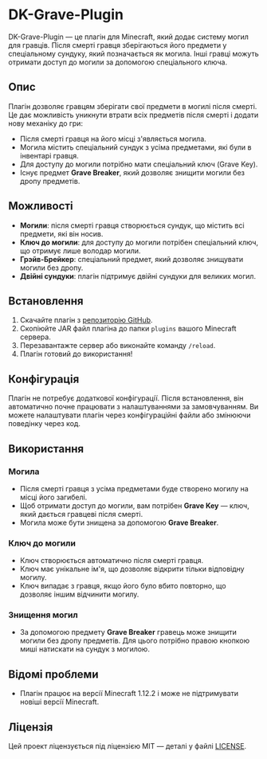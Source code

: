 # DK-Grave-Plugin

DK-Grave-Plugin — це плагін для Minecraft, який додає систему могил для гравців. Після смерті гравця зберігаються його предмети у спеціальному сундуку, який позначається як могила. Інші гравці можуть отримати доступ до могили за допомогою спеціального ключа.

## Опис

Плагін дозволяє гравцям зберігати свої предмети в могилі після смерті. Це дає можливість уникнути втрати всіх предметів після смерті і додати нову механіку до гри:

- Після смерті гравця на його місці з'являється могила.
- Могила містить спеціальний сундук з усіма предметами, які були в інвентарі гравця.
- Для доступу до могили потрібно мати спеціальний ключ (Grave Key).
- Існує предмет **Grave Breaker**, який дозволяє знищити могили без дропу предметів.

## Можливості

- **Могили**: після смерті гравця створюється сундук, що містить всі предмети, які він носив.
- **Ключ до могили**: для доступу до могили потрібен спеціальний ключ, що отримує лише володар могили.
- **Грэйв-Брейкер**: спеціальний предмет, який дозволяє знищувати могили без дропу.
- **Двійні сундуки**: плагін підтримує двійні сундуки для великих могил.

## Встановлення

1. Скачайте плагін з [репозиторію GitHub](https://github.com/KorzhD/DK-Grave-Plugin).
2. Скопіюйте JAR файл плагіна до папки `plugins` вашого Minecraft сервера.
3. Перезавантажте сервер або виконайте команду `/reload`.
4. Плагін готовий до використання!

## Конфігурація

Плагін не потребує додаткової конфігурації. Після встановлення, він автоматично почне працювати з налаштуваннями за замовчуванням. Ви можете налаштувати плагін через конфігураційні файли або змінюючи поведінку через код.

## Використання

### Могила

- Після смерті гравця з усіма предметами буде створено могилу на місці його загибелі.
- Щоб отримати доступ до могили, вам потрібен **Grave Key** — ключ, який дається гравцеві після смерті.
- Могила може бути знищена за допомогою **Grave Breaker**.

### Ключ до могили

- Ключ створюється автоматично після смерті гравця.
- Ключ має унікальне ім'я, що дозволяє відкрити тільки відповідну могилу.
- Ключ випадає з гравця, якщо його було вбито повторно, що дозволяє іншим відчинити могилу.

### Знищення могил

- За допомогою предмету **Grave Breaker** гравець може знищити могили без дропу предметів. Для цього потрібно правою кнопкою миші натискати на сундук з могилою.

## Відомі проблеми

- Плагін працює на версії Minecraft 1.12.2 і може не підтримувати новіші версії Minecraft.

## Ліцензія

Цей проект ліцензується під ліцензією MIT — деталі у файлі [LICENSE](LICENSE).
